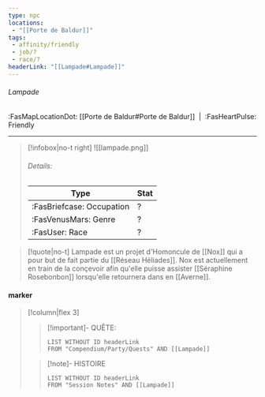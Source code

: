 ```yaml
---
type: npc
locations:
 - "[[Porte de Baldur]]"
tags:
 - affinity/friendly
 - job/?
 - race/?
headerLink: "[[Lampade#Lampade]]"
---
```

###### Lampade
<span class="sub2">:FasMapLocationDot: [[Porte de Baldur#Porte de Baldur]]&nbsp;&nbsp;|&nbsp;&nbsp;:FasHeartPulse: Friendly </span>
___

> [!infobox|no-t right]
> ![[lampade.png]]
> ###### Details:
> | Type | Stat |
> | ---- | ---- |
> | :FasBriefcase: Occupation |  ? |
> | :FasVenusMars: Genre | ? |
> | :FasUser: Race | ? |
<span class="clearfix"></span>

> [!quote|no-t]
>Lampade est un projet d'Homoncule de [[Nox]] qui a pour but de fait partie du [[Réseau Héliades]]. Nox est actuellement en train de la conçevoir afin qu'elle puisse assister [[Séraphine Rosebonbon]] lorsqu'elle retournera dans en [[Averne]].
#### marker
> [!column|flex 3]
>> [!important]- QUÊTE:
>>```dataview
>>LIST WITHOUT ID headerLink
>>FROM "Compendium/Party/Quests" AND [[Lampade]]
>
>>[!note]- HISTOIRE
>>```dataview
>>LIST WITHOUT ID headerLink
>>FROM "Session Notes" AND [[Lampade]]
